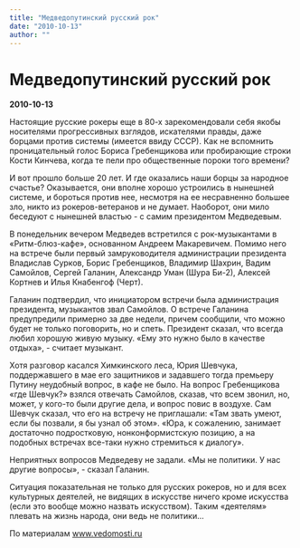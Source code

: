 ```yaml
---
title: "Медведопутинский русский рок"
date: "2010-10-13"
author: ""
---
```


# Медведопутинский русский рок

**2010-10-13** 

Настоящие русские рокеры еще в 80-х зарекомендовали себя якобы носителями прогрессивных взглядов, искателями правды, даже борцами против системы (имеется ввиду СССР). Как не вспомнить проницательный голос Бориса Гребенщикова или пробирающие строки Кости Кинчева, когда те пели про общественные пороки того времени?

И вот прошло больше 20 лет. И где оказались наши борцы за народное счастье? Оказывается, они вполне хорошо устроились в нынешней системе, и бороться против нее, несмотря на ее несравненно большее зло, никто из рокеров-ветеранов и не думает. Наоборот, они мило беседуют с нынешней властью - с самим президентом Медведевым.

В понедельник вечером Медведев встретился с рок-музыкантами в «Ритм-блюз-кафе», основанном Андреем Макаревичем. Помимо него на встрече были первый замруководителя администрации президента Владислав Сурков, Борис Гребенщиков, Владимир Шахрин, Вадим Самойлов, Сергей Галанин, Александр Уман (Шура Би-2), Алексей Кортнев и Илья Кнабенгоф (Черт).

Галанин подтвердил, что инициатором встречи была администрация президента, музыкантов звал Самойлов. О встрече Галанина предупредили примерно за две недели, причем сообщили, что можно будет не только поговорить, но и спеть. Президент сказал, что всегда любил хорошую живую музыку. «Ему это нужно было в качестве отдыха», - считает музыкант.

Хотя разговор касался Химкинского леса, Юрия Шевчука, поддержавшего в мае его защитников и задавшего тогда премьеру Путину неудобный вопрос, в кафе не было. На вопрос Гребенщикова «где Шевчук?» взялся отвечать Самойлов, сказав, что всем звонил, но, может, у кого-то были другие дела, и вопрос повис в воздухе. Сам Шевчук сказал, что его на встречу не приглашали: «Там звать умеют, если бы позвали, я бы узнал об этом». «Юра, к сожалению, занимает достаточно подростковую, нонконформистскую позицию, а на подобных встречах все-таки нужно стремиться к диалогу».

Неприятных вопросов Медведеву не задали. «Мы не политики. У нас другие вопросы», - сказал Галанин.

Ситуация показательная не только для русских рокеров, но и для всех культурных деятелей, не видящих в искусстве ничего кроме искусства (если это вообще можно назвать искусством). Таким «деятелям» плевать на жизнь народа, они ведь не политики...

По материалам www.vedomosti.ru
